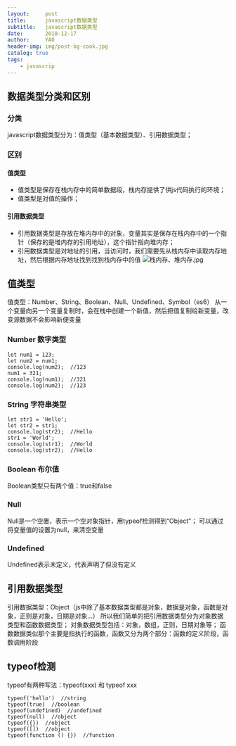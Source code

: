 ```yaml
---
layout:     post
title:      javascript数据类型
subtitle:   javascript数据类型
date:       2018-12-17
author:     YAO
header-img: img/post-bg-cook.jpg
catalog: true
tags:
    - javascrip
---
```


## 数据类型分类和区别
### 分类
javascript数据类型分为：值类型（基本数据类型）、引用数据类型；
### 区别
#### 值类型
-  值类型是保存在栈内存中的简单数据段，栈内存提供了供js代码执行的环境；
- 值类型是对值的操作；
#### 引用数据类型
 - 引用数据类型是存放在堆内存中的对象，变量其实是保存在栈内存中的一个指针（保存的是堆内存的引用地址），这个指针指向堆内存；
- 引用数据类型是对地址的引用，当访问时，我们需要先从栈内存中读取内存地址，然后根据内存地址找到找到栈内存中的值
![栈内存、堆内存.jpg](https://upload-images.jianshu.io/upload_images/4804750-69d9d3904f9b2eed.jpg?imageMogr2/auto-orient/strip%7CimageView2/2/w/1240)
## 值类型
值类型：Number、String、Boolean、Null、Undefined、Symbol（es6）
从一个变量向另一个变量复制时，会在栈中创建一个新值，然后把值复制给新变量，改变源数据不会影响新便变量
### Number 数字类型
```
let num1 = 123;
let num2 = num1;
console.log(num2);  //123
num1 = 321;
console.log(num1);  //321
console.log(num2);  //123
```
### String 字符串类型
```
let str1 = 'Hello';
let str2 = str1;
console.log(str2);  //Hello
str1 = 'World';
console.log(str1);  //World
console.log(str2);  //Hello
```
### Boolean 布尔值
Boolean类型只有两个值：true和false
### Null
Null是一个空置，表示一个空对象指针，用typeof检测得到“Object”；
可以通过将变量值的设置为null，来清空变量
### Undefined
Undefined表示未定义，代表声明了但没有定义
## 引用数据类型
引用数据类型：Object（js中除了基本数据类型都是对象，数据是对象，函数是对象，正则是对象，日期是对象...）
所以我们简单的把引用数据类型分为对象数据类型和函数数据类型；
对象数据类型包括：对象，数组，正则，日期对象等；
函数数据类似那个主要是指执行的函数，函数又分为两个部分：函数的定义阶段，函数调用阶段
## typeof检测
typeof有两种写法：typeof(xxx) 和 typeof xxx
```typeof(123)  //number
typeof('hello')  //string
typeof(true)  //boolean
typeof(undefined)  //undefined
typeof(null)  //object
typeof({})  //object
typeof([])  //object
typeof(function () {})  //function
```
 

